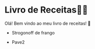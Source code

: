# Livro de Receitas:man_cook:

Olá! Bem vindo ao meu livro de receitas! :wave:

* Strogonoff de frango

* Pave2
